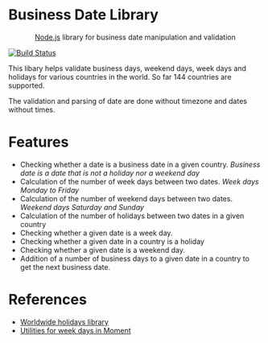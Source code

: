 # Business Date Library

 <p align="center"><a href="http://nodejs.org" target="_blank">Node.js</a> library for business date manipulation and validation</p>

[![Build Status](https://travis-ci.org/Tochemey/business-date-checker.svg?branch=master)](https://travis-ci.org/Tochemey/business-date-checker)

This libary helps validate business days, weekend days, week days and holidays for various countries in the world. So far 144 countries are supported.

The validation and parsing of date are done without timezone and dates without times.

# Features

- Checking whether a date is a business date in a given country. _Business date is a date that is not a holiday nor a weekend day_
- Calculation of the number of week days between two dates. _Week days Monday to Friday_
- Calculation of the number of weekend days between two dates. _Weekend days Saturday and Sunday_
- Calculation of the number of holidays between two dates in a given country
- Checking whether a given date is a week day.
- Checking whether a given date in a country is a holiday
- Checking whether a given date is a weekend day.
- Addition of a number of business days to a given date in a country to get the next business date.

# References

- [Worldwide holidays library](https://github.com/commenthol/date-holidays)
- [Utilities for week days in Moment](https://github.com/jamesplease/moment-business)
